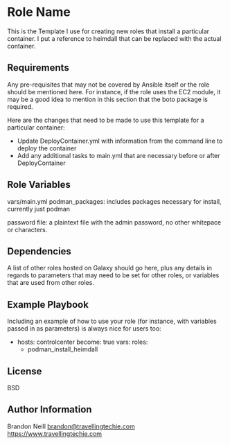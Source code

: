 Role Name
=========

This is the Template I use for creating new roles that install a particular container.  I put a reference to heimdall that can be replaced with the actual container.


Requirements
------------

Any pre-requisites that may not be covered by Ansible itself or the role should be mentioned here. For instance, if the role uses the EC2 module, it may be a good idea to mention in this section that the boto package is required.

Here are the changes that need to be made to use this template for a particular container:
- Update DeployContainer.yml with information from the command line to deploy the container
- Add any additional tasks to main.yml that are necessary before or after DeployContainer

Role Variables
--------------

vars/main.yml
podman_packages: includes packages necessary for install, currently just podman

password file: a plaintext file with the admin password, no other whitepace or characters.

Dependencies
------------

A list of other roles hosted on Galaxy should go here, plus any details in regards to parameters that may need to be set for other roles, or variables that are used from other roles.

Example Playbook
----------------

Including an example of how to use your role (for instance, with variables passed in as parameters) is always nice for users too:

- hosts: controlcenter
  become: true
  vars:
  roles:
    - podman_install_heimdall

License
-------

BSD

Author Information
------------------

Brandon Neill
brandon@travellingtechie.com
https://www.travellingtechie.com

